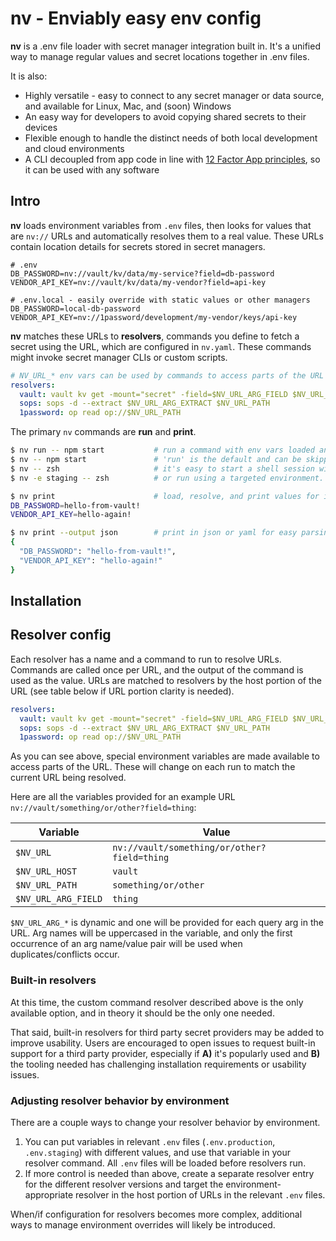 # nv - Enviably easy env config

**nv** is a .env file loader with secret manager integration built in. It's a unified way to manage regular values and secret locations together in .env files.

It is also:

- Highly versatile - easy to connect to any secret manager or data source, and available for Linux, Mac, and (soon) Windows
- An easy way for developers to avoid copying shared secrets to their devices
- Flexible enough to handle the distinct needs of both local development and cloud environments
- A CLI decoupled from app code in line with [12 Factor App principles](https://12factor.net/config), so it can be used with any software

## Intro

**nv** loads environment variables from `.env` files, then looks for values that are `nv://` URLs and automatically resolves them to a real value. These URLs contain location details for secrets stored in secret managers.

```dotenv
# .env
DB_PASSWORD=nv://vault/kv/data/my-service?field=db-password
VENDOR_API_KEY=nv://vault/kv/data/my-vendor?field=api-key
```

```dotenv
# .env.local - easily override with static values or other managers
DB_PASSWORD=local-db-password
VENDOR_API_KEY=nv://1password/development/my-vendor/keys/api-key
```

**nv** matches these URLs to **resolvers**, commands you define to fetch a secret using the URL, which are configured in `nv.yaml`. These commands might invoke secret manager CLIs or custom scripts.

```yaml
# NV_URL_* env vars can be used by commands to access parts of the URL
resolvers:
  vault: vault kv get -mount="secret" -field=$NV_URL_ARG_FIELD $NV_URL_PATH
  sops: sops -d --extract $NV_URL_ARG_EXTRACT $NV_URL_PATH
  1password: op read op://$NV_URL_PATH
```

The primary `nv` commands are **run** and **print**.

```bash
$ nv run -- npm start           # run a command with env vars loaded and resolved.
$ nv -- npm start               # 'run' is the default and can be skipped for convenience.
$ nv -- zsh                     # it's easy to start a shell session with vars loaded.
$ nv -e staging -- zsh          # or run using a targeted environment.

$ nv print                      # load, resolve, and print values for inspection.
DB_PASSWORD=hello-from-vault!
VENDOR_API_KEY=hello-again!

$ nv print --output json        # print in json or yaml for easy parsing by applications.
{
  "DB_PASSWORD": "hello-from-vault!",
  "VENDOR_API_KEY": "hello-again!"
}
```

## Installation

<!-- need a solution for distributing the CLI -->

## Resolver config

Each resolver has a name and a command to run to resolve URLs. Commands are called once per URL, and the output of the command is used as the value. URLs are matched to resolvers by the host portion of the URL (see table below if URL portion clarity is needed).

```yaml
resolvers:
  vault: vault kv get -mount="secret" -field=$NV_URL_ARG_FIELD $NV_URL_PATH
  sops: sops -d --extract $NV_URL_ARG_EXTRACT $NV_URL_PATH
  1password: op read op://$NV_URL_PATH
```

As you can see above, special environment variables are made available to access parts of the URL. These will change on each run to match the current URL being resolved.

Here are all the variables provided for an example URL `nv://vault/something/or/other?field=thing`:

| Variable            | Value                                       |
| ------------------- | ------------------------------------------- |
| `$NV_URL`           | `nv://vault/something/or/other?field=thing` |
| `$NV_URL_HOST`      | `vault`                                     |
| `$NV_URL_PATH`      | `something/or/other`                        |
| `$NV_URL_ARG_FIELD` | `thing`                                     |

`$NV_URL_ARG_*` is dynamic and one will be provided for each query arg in the URL. Arg names will be uppercased in the variable, and only the first occurrence of an arg name/value pair will be used when duplicates/conflicts occur.

### Built-in resolvers

At this time, the custom command resolver described above is the only available option, and in theory it should be the only one needed.

That said, built-in resolvers for third party secret providers may be added to improve usability. Users are encouraged to open issues to request built-in support for a third party provider, especially if **A)** it's popularly used and **B)** the tooling needed has challenging installation requirements or usability issues.

### Adjusting resolver behavior by environment

There are a couple ways to change your resolver behavior by environment.

1. You can put variables in relevant `.env` files (`.env.production`, `.env.staging`) with different values, and use that variable in your resolver command. All `.env` files will be loaded before resolvers run.
2. If more control is needed than above, create a separate resolver entry for the different resolver versions and target the environment-appropriate resolver in the host portion of URLs in the relevant `.env` files.

When/if configuration for resolvers becomes more complex, additional ways to manage environment overrides will likely be introduced.
